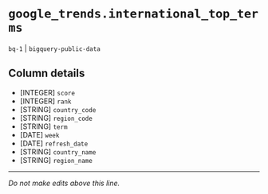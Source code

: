 # `google_trends.international_top_terms`
`bq-1` | `bigquery-public-data`

## Column details
* [INTEGER]   `score`
* [INTEGER]   `rank`
* [STRING]    `country_code`
* [STRING]    `region_code`
* [STRING]    `term`
* [DATE]      `week`
* [DATE]      `refresh_date`
* [STRING]    `country_name`
* [STRING]    `region_name`

-------------------------------------------------------------------------------
*Do not make edits above this line.*
